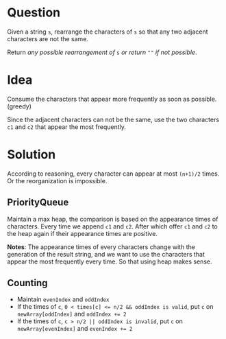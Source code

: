 # Question

Given a string `s`, rearrange the characters of `s` so that any two adjacent characters are not the same.

Return *any possible rearrangement of* `s` *or return* `""` *if not possible*.

# Idea

Consume the characters that appear more frequently as soon as possible. (greedy)

Since the adjacent characters can not be the same, use the two characters `c1` and `c2` that appear the most frequently.

# Solution

According to reasoning, every character can appear at most `(n+1)/2` times. Or the reorganization is impossible.

## PriorityQueue

Maintain a max heap, the comparison is based on the appearance times of characters. Every time we append `c1` and `c2`. After which offer `c1` and `c2` to the heap again if their appearance times are positive.

**Notes**: The appearance times of every characters change with the generation of the result string, and we want to use the characters that appear the most frequently every time. So that using heap makes sense.

## Counting

- Maintain `evenIndex` and `oddIndex`
- If the times of `c`, `0 < times[c] <= n/2 && oddIndex is valid`, put `c` on `newArray[oddIndex]` and `oddIndex += 2`
- If the times of `c`, `c > n/2 || oddIndex is invalid`, put `c` on `newArray[evenIndex]` and `evenIndex += 2` 